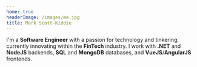 ```yaml
---
home: true
headerImage: /images/me.jpg
title: Mark Scott-Kiddie
---
```


I'm a **Software Engineer** with a passion for technology and tinkering, currently innovating within the **FinTech** industry. I work with **.NET** and **NodeJS** backends, **SQL** and **MongoDB** databases, and **VueJS**/**AngularJS** frontends.
